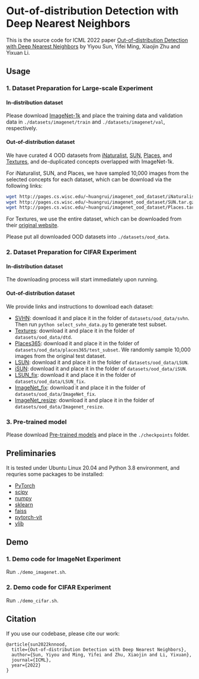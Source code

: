# Out-of-distribution Detection with Deep Nearest Neighbors

This is the source code for ICML 2022 paper [Out-of-distribution Detection with Deep Nearest Neighbors](https://arxiv.org/abs/2204.06507)
by Yiyou Sun, Yifei Ming, Xiaojin Zhu and Yixuan Li.

## Usage

### 1. Dataset Preparation for Large-scale Experiment 

#### In-distribution dataset

Please download [ImageNet-1k](http://www.image-net.org/challenges/LSVRC/2012/index) and place the training data and validation data in
`./datasets/imagenet/train` and  `./datasets/imagenet/val`, respectively.

#### Out-of-distribution dataset

We have curated 4 OOD datasets from 
[iNaturalist](https://arxiv.org/pdf/1707.06642.pdf), 
[SUN](https://vision.princeton.edu/projects/2010/SUN/paper.pdf), 
[Places](http://places2.csail.mit.edu/PAMI_places.pdf), 
and [Textures](https://arxiv.org/pdf/1311.3618.pdf), 
and de-duplicated concepts overlapped with ImageNet-1k.

For iNaturalist, SUN, and Places, we have sampled 10,000 images from the selected concepts for each dataset,
which can be download via the following links:
```bash
wget http://pages.cs.wisc.edu/~huangrui/imagenet_ood_dataset/iNaturalist.tar.gz
wget http://pages.cs.wisc.edu/~huangrui/imagenet_ood_dataset/SUN.tar.gz
wget http://pages.cs.wisc.edu/~huangrui/imagenet_ood_dataset/Places.tar.gz
```

For Textures, we use the entire dataset, which can be downloaded from their
[original website](https://www.robots.ox.ac.uk/~vgg/data/dtd/).

Please put all downloaded OOD datasets into `./datasets/ood_data`.

### 2. Dataset Preparation for CIFAR Experiment 

#### In-distribution dataset

The downloading process will start immediately upon running. 

#### Out-of-distribution dataset


We provide links and instructions to download each dataset:

* [SVHN](http://ufldl.stanford.edu/housenumbers/test_32x32.mat): download it and place it in the folder of `datasets/ood_data/svhn`. Then run `python select_svhn_data.py` to generate test subset.
* [Textures](https://www.robots.ox.ac.uk/~vgg/data/dtd/download/dtd-r1.0.1.tar.gz): download it and place it in the folder of `datasets/ood_data/dtd`.
* [Places365](http://data.csail.mit.edu/places/places365/test_256.tar): download it and place it in the folder of `datasets/ood_data/places365/test_subset`. We randomly sample 10,000 images from the original test dataset. 
* [LSUN](https://www.dropbox.com/s/fhtsw1m3qxlwj6h/LSUN.tar.gz): download it and place it in the folder of `datasets/ood_data/LSUN`.
* [iSUN](https://www.dropbox.com/s/ssz7qxfqae0cca5/iSUN.tar.gz): download it and place it in the folder of `datasets/ood_data/iSUN`.
* [LSUN_fix](https://drive.google.com/file/d/1KVWj9xpHfVwGcErH5huVujk9snhEGOxE/view?usp=sharing): download it and place it in the folder of `datasets/ood_data/LSUN_fix`.
* [ImageNet_fix](https://drive.google.com/file/d/1sO_-noq10mmziB1ECDyNhD5T4u5otyKA/view?usp=sharing): download it and place it in the folder of `datasets/ood_data/ImageNet_fix`.
* [ImageNet_resize](https://www.dropbox.com/s/kp3my3412u5k9rl/Imagenet_resize.tar.gz): download it and place it in the folder of `datasets/ood_data/Imagenet_resize`.

[//]: # (For example, run the following commands in the **root** directory to download **LSUN**:)

[//]: # (```)

[//]: # (cd datasets/ood_datasets)

[//]: # (wget https://www.dropbox.com/s/fhtsw1m3qxlwj6h/LSUN.tar.gz)

[//]: # (tar -xvzf LSUN.tar.gz)

[//]: # (```)


### 3.  Pre-trained model

Please download [Pre-trained models](https://drive.google.com/file/d/1PJ5SXx0MLvq8kSZ4dmdAJaR77BHz5Y-6/view?usp=sharing) and place in the `./checkpoints` folder.

## Preliminaries
It is tested under Ubuntu Linux 20.04 and Python 3.8 environment, and requries some packages to be installed:
* [PyTorch](https://pytorch.org/)
* [scipy](https://github.com/scipy/scipy)
* [numpy](http://www.numpy.org/)
* [sklearn](https://scikit-learn.org/stable/)
* [faiss](https://github.com/facebookresearch/faiss)
* [pytorch-vit](https://github.com/lukemelas/PyTorch-Pretrained-ViT)
* [ylib](https://github.com/sunyiyou/ylib)

## Demo
### 1. Demo code for ImageNet Experiment 

Run `./demo_imagenet.sh`.

### 2. Demo code for CIFAR Experiment 

Run `./demo_cifar.sh`.


## Citation


If you use our codebase, please cite our work:

```
@article{sun2022knnood,
  title={Out-of-distribution Detection with Deep Nearest Neighbors},
  author={Sun, Yiyou and Ming, Yifei and Zhu, Xiaojin and Li, Yixuan},
  journal={ICML},
  year={2022}
}
```

